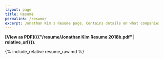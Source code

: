 ```yaml
---
layout: page
title: Resume
permalink: /resume/
excerpt: Jonathan Kim's Resume page. Contains details on what companies I worked at and various other accomplishments.
---
```


**[View as PDF]({{"/resume/Jonathan Kim Resume 2018b.pdf" | relative_url}}).**

{% include_relative resume_raw.md %}
